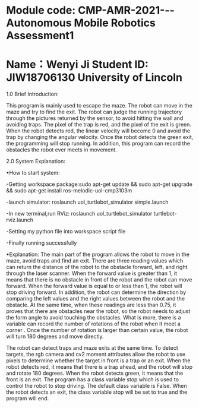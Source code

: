 # Module code: CMP-AMR-2021---Autonomous Mobile Robotics Assessment1
# Name：Wenyi Ji Student ID: JIW18706130 University of Lincoln

1.0 Brief Introduction:

This program is mainly used to escape the maze. The robot can move in the maze and try to find the exit. The robot can judge the running trajectory through the pictures returned by the sensor, to avoid hitting the wall and avoiding traps. The pixel of the trap is red, and the pixel of the exit is green. When the robot detects red, the linear velocity will become 0 and avoid the trap by changing the angular velocity. Once the robot detects the green exit, the programming will stop running. In addition, this program can record the obstacles the robot ever meets in movement.


2.0 System Explanation:

•How to start system:

-Getting workspace package:sudo apt-get update && sudo apt-get upgrade && sudo apt-get install ros-melodic-uol-cmp3103m

-launch simulator: roslaunch uol_turtlebot_simulator simple.launch
	
-In new terminal,run RViz: roslaunch uol_turtlebot_simulator turtlebot-rviz.launch

-Setting my python file into workspace script file

-Finally running successfully


•Explanation:
The main part of the program allows the robot to move in the maze, avoid traps and find an exit. There are three reading values which can return the distance of the robot to the obstacle forward, left, and right through the laser scanner. When the forward value is greater than 1, it means that there is no obstacle in front of the robot and the robot can move forward. When the forward value is equal to or less than 1, the robot will stop driving forward. In addition, the robot can determine the direction by comparing the left values and the right values between the robot and the obstacle. At the same time, when these readings are less than 0.75, it proves that there are obstacles near the robot, so the robot needs to adjust the form angle to avoid touching the obstacles. What is more, there is a variable can record the number of rotations of the robot when it meet a corner . Once the number of rotation is larger than certain value, the robot will turn 180 degrees and move directly. 

The robot can detect traps and maze exits at the same time. To detect targets, the rgb camera and cv2 moment attributes allow the robot to use pixels to determine whether the target in front is a trap or an exit. When the robot detects red, it means that there is a trap ahead, and the robot will stop and rotate 180 degrees. When the robot detects green, it means that the front is an exit. The program has a class variable stop which is used to control the robot to stop driving. The default class variable is False. When the robot detects an exit, the class variable stop will be set to true and the program will end.

